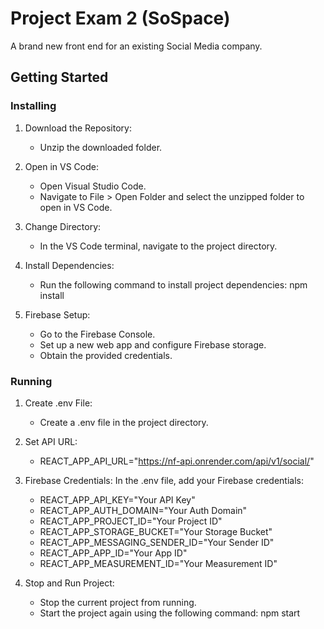 # Project Exam 2 (SoSpace)

A brand new front end for an existing Social Media company.

## Getting Started

### Installing

1. Download the Repository:
   - Unzip the downloaded folder.

2. Open in VS Code:
   - Open Visual Studio Code.
   - Navigate to File > Open Folder and select the unzipped folder to open in VS Code.

3. Change Directory:
   - In the VS Code terminal, navigate to the project directory.

4. Install Dependencies:
   - Run the following command to install project dependencies:
   npm install

5. Firebase Setup:
   - Go to the Firebase Console.
   - Set up a new web app and configure Firebase storage.
   - Obtain the provided credentials.

### Running

1. Create .env File:
   - Create a .env file in the project directory.

2. Set API URL:
   - REACT_APP_API_URL="https://nf-api.onrender.com/api/v1/social/"

3. Firebase Credentials:
   In the .env file, add your Firebase credentials:
   - REACT_APP_API_KEY="Your API Key"
   - REACT_APP_AUTH_DOMAIN="Your Auth Domain"
   - REACT_APP_PROJECT_ID="Your Project ID"
   - REACT_APP_STORAGE_BUCKET="Your Storage Bucket"
   - REACT_APP_MESSAGING_SENDER_ID="Your Sender ID"
   - REACT_APP_APP_ID="Your App ID"
   - REACT_APP_MEASUREMENT_ID="Your Measurement ID"

4. Stop and Run Project:
   - Stop the current project from running.
   - Start the project again using the following command:
   npm start


